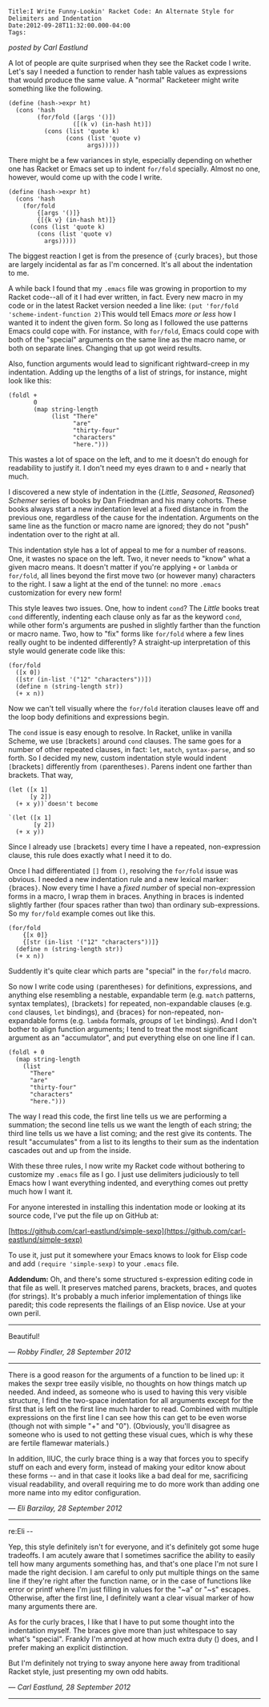 
    Title:I Write Funny-Lookin' Racket Code: An Alternate Style for Delimiters and Indentation
    Date:2012-09-28T11:32:00.000-04:00
    Tags:

*posted by Carl Eastlund*

A lot of people are quite surprised when they see the Racket code I write. Let's say I needed a function to render hash table values as expressions that would produce the same value.  A "normal" Racketeer might write something like the following.

```racket
(define (hash->expr ht)
  (cons 'hash
        (for/fold ([args '()])
                  ([(k v) (in-hash ht)])
          (cons (list 'quote k)
                (cons (list 'quote v)
                      args)))))
```

There might be a few variances in style, especially depending on whether one has Racket or Emacs set up to indent `for/fold` specially.  Almost no one, however, would come up with the code I write.

```racket
(define (hash->expr ht)
  (cons 'hash
    (for/fold
        {[args '()]}
        {[{k v} (in-hash ht)]}
      (cons (list 'quote k)
        (cons (list 'quote v)
          args)))))
```

The biggest reaction I get is from the presence of `{`curly braces`}`, but those are largely incidental as far as I'm concerned. It's all about the indentation to me.





A while back I found that my `.emacs` file was growing in proportion to my Racket code--all of it I had ever written, in fact.  Every new macro in my code or in the latest Racket version needed a line like: `(put 'for/fold 'scheme-indent-function 2)`This would tell Emacs _more or less_ how I wanted it to indent the given form.  So long as I followed the use patterns Emacs could cope with.  For instance, with `for/fold`, Emacs could cope with both of the "special" arguments on the same line as the macro name, or both on separate lines.  Changing that up got weird results.



Also, function arguments would lead to significant rightward-creep in my indentation.  Adding up the lengths of a list of strings, for instance, might look like this:

```racket
(foldl +
       0
       (map string-length
            (list "There"
                  "are"
                  "thirty-four"
                  "characters"
                  "here.")))
```

This wastes a lot of space on the left, and to me it doesn't do enough for readability to justify it.  I don't need my eyes drawn to `0` and `+` nearly that much.



I discovered a new style of indentation in the {_Little_, _Seasoned_, _Reasoned_} _Schemer_ series of books by Dan Friedman and his many cohorts.  These books always start a new indentation level at a fixed distance in from the previous one, regardless of the cause for the indentation.  Arguments on the same line as the function or macro name are ignored; they do not "push" indentation over to the right at all.



This indentation style has a lot of appeal to me for a number of reasons.  One, it wastes no space on the left.  Two, it never needs to "know" what a given macro means.  It doesn't matter if you're applying `+` or `lambda` or `for/fold`, all lines beyond the first move two (or however many) characters to the right.  I saw a light at the end of the tunnel: no more `.emacs` customization for every new form!



This style leaves two issues.  One, how to indent `cond`?  The _Little_ books treat `cond` differently, indenting each clause only as far as the keyword `cond`, while other form's arguments are pushed in slightly farther than the function or macro name.  Two, how to "fix" forms like `for/fold` where a few lines really ought to be indented differently?  A straight-up interpretation of this style would generate code like this:

```racket
(for/fold
  ([x 0])
  ([str (in-list '("12" "characters"))])
  (define n (string-length str))
  (+ x n))
```

Now we can't tell visually where the `for/fold` iteration clauses leave off and the loop body definitions and expressions begin.



The `cond` issue is easy enough to resolve.  In Racket, unlike in vanilla Scheme, we use `[`brackets`]` around `cond` clauses.  The same goes for a number of other repeated clauses, in fact: `let`, `match`, `syntax-parse`, and so forth.  So I decided my new, custom indentation style would indent `[`brackets`]` differently from `(`parentheses`)`.  Parens indent one farther than brackets.  That way,

```racket
(let ([x 1]
      [y 2])
  (+ x y))`doesn't become

`(let ([x 1]
       [y 2])
  (+ x y))
```

Since I already use `[`brackets`]` every time I have a repeated, non-expression clause, this rule does exactly what I need it to do.



Once I had differentiated `[]` from `()`, resolving the `for/fold` issue was obvious.  I needed a new indentation rule and a new lexical marker: `{`braces`}`.  Now every time I have a _fixed number_ of special non-expression forms in a macro, I wrap them in braces.  Anything in braces is indented slightly farther (four spaces rather than two) than ordinary sub-expressions.  So my `for/fold` example comes out like this.

```racket
(for/fold
    {[x 0]}
    {[str (in-list '("12" "characters"))]}
  (define n (string-length str))
  (+ x n))
```

Suddently it's quite clear which parts are "special" in the `for/fold` macro.



So now I write code using `(`parentheses`)` for definitions, expressions, and anything else resembling a nestable, expandable term (e.g. `match` patterns, syntax templates), `[`brackets`]` for repeated, non-expandable clauses (e.g. `cond` clauses, `let` bindings), and `{`braces`}` for non-repeated, non-expandable forms (e.g. `lambda` formals, _groups_ of `let` bindings).  And I don't bother to align function arguments; I tend to treat the most significant argument as an "accumulator", and put everything else on one line if I can.

```racket
(foldl + 0
  (map string-length
    (list
      "There"
      "are"
      "thirty-four"
      "characters"
      "here.")))
```

The way I read this code, the first line tells us we are performing a summation; the second line tells us we want the length of each string; the third line tells us we have a list coming; and the rest give its contents.  The result "accumulates" from a list to its lengths to their sum as the indentation cascades out and up from the inside.



With these three rules, I now write my Racket code without bothering to customize my `.emacs` file as I go.  I just use delimiters judiciously to tell Emacs how I want everything indented, and everything comes out pretty much how I want it.



For anyone interested in installing this indentation mode or looking at its source code, I've put the file up on GitHub at:

[https://github.com/carl-eastlund/simple-sexp](https://github.com/carl-eastlund/simple-sexp)

To use it, just put it somewhere your Emacs knows to look for Elisp code and add `(require 'simple-sexp)` to your `.emacs` file.



**Addendum:** Oh, and there's some structured s-expression editing code in that file as well.  It preserves matched parens, brackets, braces, and quotes (for strings).  It's probably a much inferior implementation of things like paredit; this code represents the flailings of an Elisp novice.  Use at your own peril.



<!-- more -->



* * *

Beautiful!

— *Robby Findler, 28 September 2012*

* * *

There is a good reason for the arguments of a function to be lined up: it makes the sexpr tree easily visible, no thoughts on how things match up needed.  And indeed, as someone who is used to having this very visible structure, I find the two-space indentation for all arguments except for the first that is left on the first line much harder to read.  Combined with multiple expressions on the first line I can see how this can get to be even worse (though not with simple "+" and "0").  (Obviously, you'll disagree as someone who is used to not getting these visual cues, which is why these are fertile flamewar materials.)

In addition, IIUC, the curly brace thing is a way that forces you to specify stuff on each and every form, instead of making your editor know about these forms -- and in that case it looks like a bad deal for me, sacrificing visual readability, and overall requiring me to do more work than adding one more name into my editor configuration.


— *Eli Barzilay, 28 September 2012*

* * *

re:Eli --

Yep, this style definitely isn't for everyone, and it's definitely got some huge tradeoffs.  I am acutely aware that I sometimes sacrifice the ability to easily tell how many arguments something has, and that's one place I'm not sure I made the right decision.  I am careful to only put multiple things on the same line if they're right after the function name, or in the case of functions like error or printf where I'm just filling in values for the "~a" or "~s" escapes.  Otherwise, after the first line, I definitely want a clear visual marker of how many arguments there are.

As for the curly braces, I like that I have to put some thought into the indentation myself.  The braces give more than just whitespace to say what's "special".  Frankly I'm annoyed at how much extra duty () does, and I prefer making an explicit distinction.

But I'm definitely not trying to sway anyone here away from traditional Racket style, just presenting my own odd habits.

— *Carl Eastlund, 28 September 2012*

* * *

